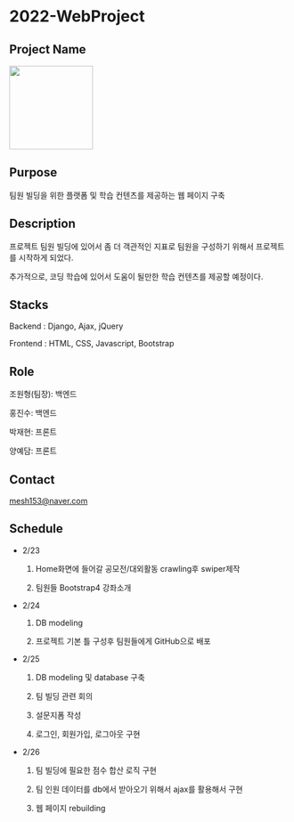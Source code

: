 # 2022-WebProject


## Project Name
<img src="https://github.com/JoWonHyeung/webproject/blob/main/djangoProject/project/staticfiles/img/logo.png"  width="150" height="150"/>


## Purpose
팀원 빌딩을 위한 플랫폼 및 학습 컨텐츠를 제공하는 웹 페이지 구축


## Description
프로젝트 팀원 빌딩에 있어서 좀 더 객관적인 지표로 팀원을 구성하기 위해서 프로젝트를 시작하게 되었다. 

추가적으로, 코딩 학습에 있어서 도움이 될만한 학습 컨텐츠를 제공할 예정이다.

## Stacks

Backend : Django, Ajax, jQuery

Frontend : HTML, CSS, Javascript, Bootstrap


## Role
조원형(팀장): 백엔드

홍진수: 백엔드

박재현: 프론트

양예담: 프론트


## Contact

mesh153@naver.com


## Schedule

- 2/23
  1. Home화면에 들어갈 공모전/대외활동 crawling후 swiper제작  
  
  2. 팀원들 Bootstrap4 강좌소개

- 2/24
  1. DB modeling 

  2. 프로젝트 기본 틀 구성후 팀원들에게 GitHub으로 배포

- 2/25
  1. DB modeling 및 database 구축

  2. 팀 빌딩 관련 회의

  3. 설문지폼 작성
  
  4. 로그인, 회원가입, 로그아웃 구현

- 2/26
   1. 팀 빌딩에 필요한 점수 합산 로직 구현
   
   2. 팀 인원 데이터를 db에서 받아오기 위해서 ajax를 활용해서 구현
   
   3. 웹 페이지 rebuilding
